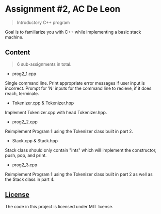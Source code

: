 # Assignment #2, AC De Leon
> Introductory C++ program

Goal is to familiarize you with C++ while implementing a basic stack machine.

## Content
> 6 sub-assignments in total.

- prog2_1.cpp

Single command line. Print appropriate error messages if user input is incorrect. Prompt for 'N' inputs for the command line to recieve, if it does reach, terminate.

- Tokenizer.cpp & Tokenizer.hpp

Implement Tokenizer.cpp with head Tokenizer.hpp.

- prog2_2.cpp

Reimplement Program 1 using the Tokenizer class built in part 2.

- Stack.cpp & Stack.hpp

Stack class should only contain "ints" which will implement the constructor, push, pop, and print.

- prog2_3.cpp

Reimplement Program 1 using the Tokenizer class built in part 2 as well as the Stack class in part 4.
    
## [License](LICENSE)

The code in this project is licensed under MIT license.

